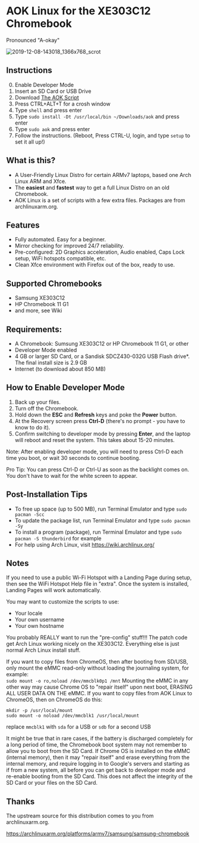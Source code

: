 # AOK Linux for the XE303C12 Chromebook
Pronounced "A-okay"

![2019-12-08-143018_1366x768_scrot](https://user-images.githubusercontent.com/11820866/70398181-a080b100-19cd-11ea-82db-439739f46dbc.png)

## Instructions
0. Enable Developer Mode
1. Insert an SD Card or USB Drive
1. Download [The AOK Script](https://www.dropbox.com/s/ahhk0cvjjavfqi4/aok?dl=1 "Get it from Dropbox")
3. Press CTRL+ALT+T for a crosh window
4. Type `shell` and press enter
5. Type `sudo install -Dt /usr/local/bin ~/Downloads/aok` and press enter
6. Type `sudo aok` and press enter
7. Follow the instructions. (Reboot, Press CTRL-U, login, and type `setup` to set it all up!)

## What is this?
- A User-Friendly Linux Distro for certain ARMv7 laptops, based one Arch Linux ARM and Xfce.
- The **easiest** and **fastest** way to get a full Linux Distro on an old Chromebook.
- AOK Linux is a set of scripts with a few extra files. Packages are from archlinuxarm.org.

## Features
- Fully automated. Easy for a beginner.
- Mirror checking for improved 24/7 reliability.
- Pre-configured: 2D Graphics acceleration, Audio enabled, Caps Lock setup, WiFi hotspots compatible, etc.
- Clean Xfce environment with Firefox out of the box, ready to use.

## Supported Chromebooks
- Samsung XE303C12
- HP Chromebook 11 G1
- and more, see Wiki

## Requirements:
- A Chromebook: Sumsung XE303C12 or HP Chromebook 11 G1, or other
- Developer Mode enabled
- 4 GB or larger SD Card, or a Sandisk SDCZ430-032G USB Flash drive*. The final install size is 2.9 GB
- Internet (to download about 850 MB)

## How to Enable Developer Mode
1. Back up your files.
2. Turn off the Chromebook.
3. Hold down the **ESC** and **Refresh** keys and poke the **Power** button.
4. At the Recovery screen press **Ctrl-D** (there's no prompt - you have to know to do it).
5. Confirm switching to developer mode by pressing **Enter**, and the laptop will reboot and reset the system. This takes about 15-20 minutes.

Note: After enabling developer mode, you will need to press Ctrl-D each time you boot, or wait 30 seconds to continue booting.

Pro Tip: You can press Ctrl-D or Ctrl-U as soon as the backlight comes on. You don't have to wait for the white screen to appear.

## Post-Installation Tips
- To free up space (up to 500 MB), run Terminal Emulator and type `sudo pacman -Scc`
- To update the package list, run Terminal Emulator and type `sudo pacman -Sy`
- To install a program (package), run Terminal Emulator and type `sudo pacman -S thunderbird` for example
- For help using Arch Linux, visit https://wiki.archlinux.org/

## Notes

If you need to use a public Wi-Fi Hotspot with a Landing Page during setup, then see the WiFi Hotspot Help file in "extra".
Once the system is installed, Landing Pages will work automatically.

You may want to customize the scripts to use:
  - Your locale
  - Your own username
  - Your own hostname

You probably REALLY want to run the "pre-config" stuff!!!
The patch code get Arch Linux working nicely on the XE303C12.
Everything else is just normal Arch Linux install stuff.

If you want to copy files from ChromeOS, then after booting from SD/USB, only mount the eMMC read-only without loading the journaling system, for example:  
`sudo mount -o ro,noload /dev/mmcblk0p1 /mnt` Mounting the eMMC in any other way may cause Chrome OS to "repair itself" upon next boot, ERASING ALL USER DATA ON THE eMMC. If you want to copy files from AOK Linux to ChromeOS, then on ChromeOS do this:  
```
mkdir -p /usr/local/mount
sudo mount -o noload /dev/mmcblk1 /usr/local/mount
```
replace `mmcblk1` with `sda` for a USB or `sdb` for a second USB

It might be true that in rare cases, if the battery is discharged completely for a long period of time, the Chromebook boot system may not remember to allow you to boot from the SD Card. If Chrome OS is installed on the eMMC (internal memory), then it may "repair itself" and erase everything from the internal memory, and require logging in to Google's servers and starting as if from a new system, all before you can get back to developer mode and re-enable booting from the SD Card. This does not affect the integrity of the SD Card or your files on the SD Card.

## Thanks
The upstream source for this distribution comes to you from archlinuxarm.org.

https://archlinuxarm.org/platforms/armv7/samsung/samsung-chromebook
